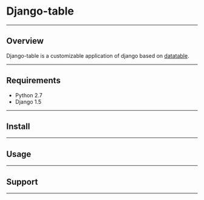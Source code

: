 # Django-table

_____________________________________________________________________

## Overview
Django-table is a customizable application of django based on [datatable](http://datatables.net).
_____________________________________________________________________

## Requirements
* Python 2.7
* Django 1.5
_____________________________________________________________________

## Install
_____________________________________________________________________

## Usage
_____________________________________________________________________

## Support
_____________________________________________________________________
